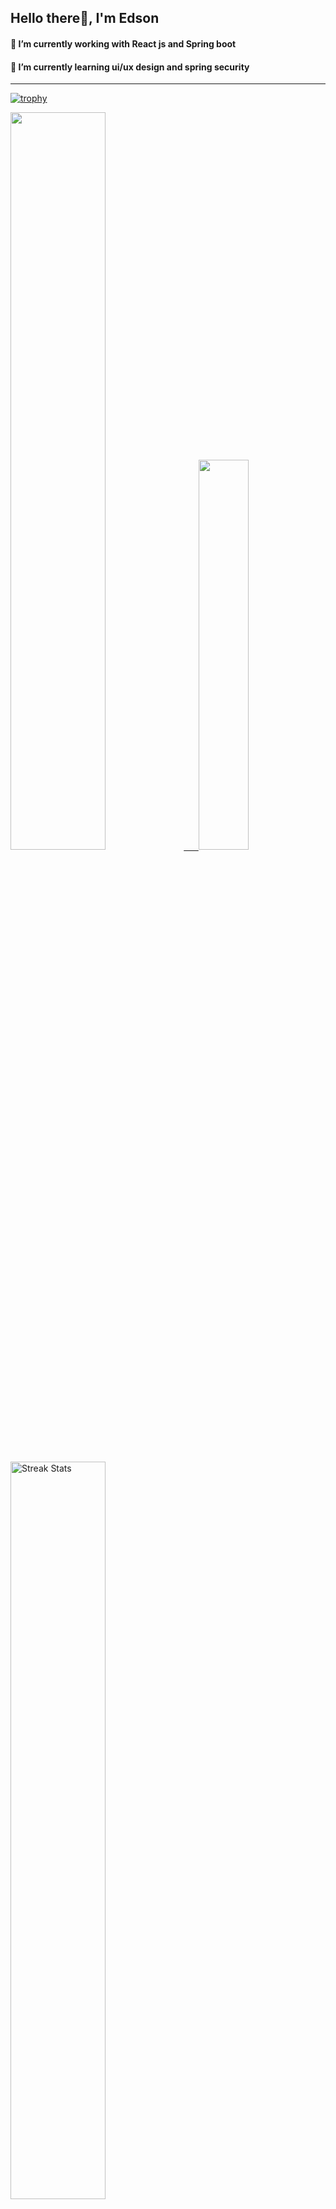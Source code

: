 
## Hello there👋, I'm Edson 

#### 🔭 I’m currently working with React js and Spring boot 
#### 🌱 I’m currently learning ui/ux design and spring security
---
    
  
[![trophy](https://github-profile-trophy.vercel.app/?username=EdsonNhancale&margin-w=10&margin-h=10&column=4)](https://github.com/ryo-ma/github-profile-trophy)  

 <p align="left">
  <a href="https://github.com/EdsonNhancale">
  <img width=55% src="https://github-readme-stats.vercel.app/api?username=EdsonNhancale&show_icons=true&theme=dracula&include_all_commits=true&count_private=true"/>&nbsp;&nbsp;&nbsp;&nbsp;&nbsp;
  <img  width=40% src="https://github-readme-stats.vercel.app/api/top-langs/?username=EdsonNhancale&layout=compact&langs_count=7&theme=dracula"/>
</p>

  <p align="left">
    <a href="https://github.com/EdsonNhancale"><img width=55% alt="Streak Stats" src="https://github-readme-streak-stats.herokuapp.com/?user=EdsonNhancale&theme=dracula"/></a>
   </p>
   
 
 [![Amogh's github activity graph](https://activity-graph.herokuapp.com/graph?username=EdsonNhancale&bg_color=111111&color=3620f7&line=5a0c99&point=1adbce&area=true&hide_border=true)](https://github.com/EdsonNhancale/github-readme-activity-graph)
 
 <!--START_SECTION:waka-->

```text
From: 16 November 2022 - To: 17 December 2022

Total Time: 86 hrs 8 mins

JavaScript   65 hrs 5 mins   ███████████████████░░░░░░   75.57 %
Dart         14 hrs 6 mins   ████░░░░░░░░░░░░░░░░░░░░░   16.38 %
Java         2 hrs 38 mins   ▓░░░░░░░░░░░░░░░░░░░░░░░░   03.06 %
JSON         2 hrs 4 mins    ▓░░░░░░░░░░░░░░░░░░░░░░░░   02.41 %
YAML         1 hr 12 mins    ▒░░░░░░░░░░░░░░░░░░░░░░░░   01.40 %
XML          35 mins         ▒░░░░░░░░░░░░░░░░░░░░░░░░   00.69 %
```

<!--END_SECTION:waka-->

<div> 
  <a href="www.linkedin.com/in/edson-nhancale-7849781a6" target="_blank"><img src="https://img.shields.io/badge/-LinkedIn-%230077B5?style=for-the-badge&logo=linkedin&logoColor=white" target="_blank"></a> 

</div>

